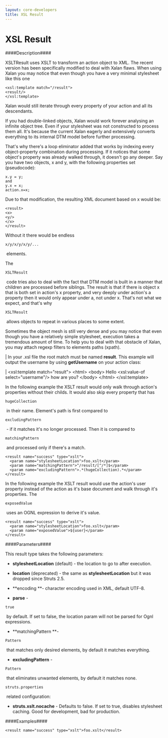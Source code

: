```yaml
---
layout: core-developers
title: XSL Result
---
```


# XSL Result


####Description####

XSLTResult uses XSLT to transform an action object to XML\. The recent version has been specifically modified to deal with Xalan flaws\. When using Xalan you may notice that even though you have a very minimal stylesheet like this one


~~~~~~~
<xsl:template match="/result">
<result/>
</xsl:template>
~~~~~~~

Xalan would still iterate through every property of your action and all its descendants\.

If you had double\-linked objects, Xalan would work forever analysing an infinite object tree\. Even if your stylesheet was not constructed to process them all\. It's because the current Xalan eagerly and extensively converts
everything to its internal DTM model before further processing\.

That's why there's a loop eliminator added that works by indexing every object\-property combination during processing\. If it notices that some object's property was already walked through, it doesn't go any deeper\. Say you have two objects, x and y, with the following properties set (pseudocode):


~~~~~~~
x.y = y;
and
y.x = x;
action.x=x;
~~~~~~~

Due to that modification, the resulting XML document based on x would be:


~~~~~~~
<result>
<x>
<y/>
</x>
</result>
~~~~~~~

Without it there would be endless 

~~~~~~~
x/y/x/y/x/y/...
~~~~~~~
 elements\.

The 

~~~~~~~
XSLTResult
~~~~~~~
 code tries also to deal with the fact that DTM model is built in a manner that children are processed before siblings\. The result is that if there is object x that is both set in action's x property, and very deeply under action's a property then it would only appear under a, not under x\. That's not what we expect, and that's why 

~~~~~~~
XSLTResult
~~~~~~~
 allows objects to repeat in various places to some extent\.

Sometimes the object mesh is still very dense and you may notice that even though you have a relatively simple stylesheet, execution takes a tremendous amount of time\. To help you to deal with that obstacle of Xalan, you may attach regexp filters to elements paths (xpath)\.



| In your \.xsl file the root match must be named **result**\. This example will output the username by using **getUsername** on your action class:

| \<xsl:template match="result"\>
 \<html\>
 \<body\>
   Hello \<xsl:value\-of select="username"/\> how are you?
 \</body\>
 \</html\>
 \</xsl:template\>

In the following example the XSLT result would only walk through action's properties without their childs\. It would also skip every property that has 

~~~~~~~
hugeCollection
~~~~~~~
 in their name\. Element's path is first compared to 

~~~~~~~
excludingPattern
~~~~~~~
 \- if it matches it's no longer processed\. Then it is compared to 

~~~~~~~
matchingPattern
~~~~~~~
 and processed only if there's a match\.


~~~~~~~
<result name="success" type="xslt">
  <param name="stylesheetLocation">foo.xslt</param>
  <param name="matchingPattern">^/result/[^/*]$</param>
  <param name="excludingPattern">.*(hugeCollection).*</param>
</result>
~~~~~~~

In the following example the XSLT result would use the action's user property instead of the action as it's base document and walk through it's properties\. The 

~~~~~~~
exposedValue
~~~~~~~
 uses an OGNL expression to derive it's value\.


~~~~~~~
<result name="success" type="xslt">
  <param name="stylesheetLocation">foo.xslt</param>
  <param name="exposedValue">${user}</param>
</result>
~~~~~~~

####Parameters####

This result type takes the following parameters:

+ **stylesheetLocation** (default) \- the location to go to after execution\.

+ **location** (deprecated) \- the same as **stylesheetLocation** but it was dropped since Struts 2\.5\.

+ **encoding **\- character encoding used in XML, default UTF\-8\.

+ **parse** \- 

~~~~~~~
true
~~~~~~~
 by default\. If set to false, the location param will not be parsed for Ognl expressions\.

+ **matchingPattern **\- 

~~~~~~~
Pattern
~~~~~~~
 that matches only desired elements, by default it matches everything\.

+ **excludingPattern** \- 

~~~~~~~
Pattern
~~~~~~~
 that eliminates unwanted elements, by default it matches none\.



~~~~~~~
struts.properties
~~~~~~~
 related configuration:

+ **struts\.xslt\.nocache** \- Defaults to false\. If set to true, disables stylesheet caching\. Good for development, bad for production\.

####Examples####



~~~~~~~
<result name="success" type="xslt">foo.xslt</result>
~~~~~~~

 